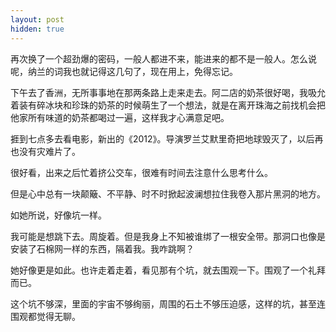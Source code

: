 ```yaml
---
layout: post
hidden: true
---
```

再次换了一个超劲爆的密码，一般人都进不来，能进来的都不是一般人。怎么说呢，纳兰的词我也就记得这几句了，现在用上，免得忘记。

下午去了香洲，无所事事地在那两条路上走来走去。阿二店的奶茶很好喝，我吸允着装有碎冰块和珍珠的奶茶的时候萌生了一个想法，就是在离开珠海之前找机会把他家所有味道的奶茶都喝过一遍，这样我才心满意足吧。
  
捱到七点多去看电影，新出的《2012》。导演罗兰艾默里奇把地球毁灭了，以后再也没有灾难片了。
  
很好看，出来之后忙着挤公交车，很难有时间去注意什么思考什么。
  
但是心中总有一块颠簸、不平静、时不时掀起波澜想拉住我卷入那片黑洞的地方。

如她所说，好像坑一样。
  
我可能是想跳下去。周旋着。但是我身上不知被谁绑了一根安全带。那洞口也像是安装了石棉网一样的东西，隔着我。我咋跳啊？
  
她好像更是如此。也许走着走着，看见那有个坑，就去围观一下。围观了一个礼拜而已。
  
这个坑不够深，里面的宇宙不够绚丽，周围的石土不够压迫感，这样的坑，甚至连围观都觉得无聊。